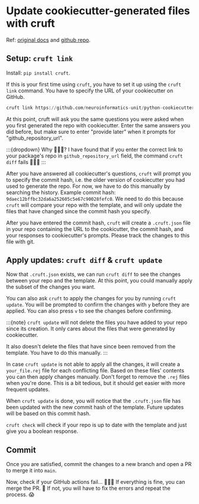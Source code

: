 # Update cookiecutter-generated files with cruft

Ref: [original docs](https://cruft.github.io/cruft/) and [github repo](https://github.com/cruft/cruft).

## Setup: `cruft link`
Install: `pip install cruft`.   

If this is your first time using `cruft`, you have to set it up using the `cruft link` command. You have to specify the URL of your cookiecutter on GitHub.

```python
cruft link https://github.com/neuroinformatics-unit/python-cookiecutter
```
At this point, cruft will ask you the same questions you were asked when you first generated the repo with cookiecutter. Enter the same answers you did before, but make sure to enter "provide later" when it prompts for "github_repository_url".

:::{dropdown} Why 🤷🏻‍♀️?
I have found that if you enter the correct link to your package's repo in `github_repository_url` field, the command `cruft diff` fails 🤷🏻‍♀️
:::

After you have answered all cookiecutter's questions, `cruft` will prompt you to specify the commit hash, i.e. the older version of cookiecutter you had used to generate the repo. For now, we have to do this manually by searching the history. Example commit hash: `9daec12bffbc32da6a252605c5e67c90028fefc0`. We need to do this because `cruft` will compare your repo with the template, and will only update the files that have changed since the commit hash you specify.

After you have entered the commit hash, `cruft` will create a `.cruft.json` file in your repo containing the URL to the cookicutter, the commit hash, and your responses to cookiecutter's prompts. Please track the changes to this file with git.

## Apply updates: `cruft diff` & `cruft update`
Now that `.cruft.json` exists, we can run `cruft diff` to see the changes between your repo and the template. At this point, you could manually apply the subset of the changes you want.

You can also ask `cruft` to apply the changes for you by running `cruft update`. You will be prompted to confirm the changes with `y` before they are applied. You can also press `v` to see the changes before confirming.

:::{note}
`cruft update` will not delete the files you have added to your repo since its creation. It only cares about the files that were generated by cookiecutter.

It also doesn't delete the files that have since been removed from the template. You have to do this manually.
:::

In case `cruft update` is not able to apply all the changes, it will create a `your_file.rej` file for each conflicting file. Based on these files' contents you can then apply changes manually. Don't forget to remove the `.rej` files when you're done. This is a bit tedious, but it should get easier with more frequent updates.

When `cruft update` is done, you will notice that the `.cruft.json` file has been updated with the new commit hash of the template. Future updates will be based on this commit hash.

`cruft check` will check if your repo is up to date with the template and just give you a boolean response.

## Commit
Once you are satisfied, commit the changes to a new branch and open a PR to merge it into `main`. 

Now, check if your GitHub actions fail... 🤦🏻‍♀️ If everything is fine, you can merge the PR. 🎉 If not, you will have to fix the errors and repeat the process. 😱
